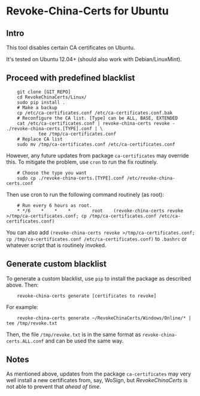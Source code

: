 Revoke-China-Certs for Ubuntu
=========================================

## Intro

This tool disables certain CA certificates on Ubuntu.

It's tested on Ubuntu 12.04+ (should also work with Debian/LinuxMint).

## Proceed with predefined blacklist

        git clone [GIT_REPO]
        cd RevokeChinaCerts/Linux/
        sudo pip install .
        # Make a backup
        cp /etc/ca-certificates.conf /etc/ca-certificates.conf.bak
        # Reconfigure the CA list. [Type] can be ALL, BASE, EXTENDED
        cat /etc/ca-certificates.conf | revoke-china-certs revoke - ./revoke-china-certs.[TYPE].conf | \
                tee /tmp/ca-certificates.conf
        # Replace CA list
        sudo mv /tmp/ca-certificates.conf /etc/ca-certificates.conf

However, any future updates from package `ca-certificates` may override this.
To mitigate the problem, use `cron` to run the fix routinely.

        # Choose the type you want
        sudo cp ./revoke-china-certs.[TYPE].conf /etc/revoke-china-certs.conf

Then use cron to run the following command routinely (as root):

        # Run every 6 hours as root.
        * */6    *    *    *		root	(revoke-china-certs revoke >/tmp/ca-certificates.conf; cp /tmp/ca-certificates.conf /etc/ca-certificates.conf)

You can also add
`(revoke-china-certs revoke >/tmp/ca-certificates.conf; cp /tmp/ca-certificates.conf /etc/ca-certificates.conf)`
 to `.bashrc` or whatever script that is routinely invoked.

## Generate custom blacklist

To generate a custom blacklist, use `pip` to install the package as described above. Then:

        revoke-china-certs generate [certificates to revoke]

For example:

        revoke-china-certs generate ~/RevokeChinaCerts/Windows/Online/* | tee /tmp/revoke.txt

Then, the file `/tmp/revoke.txt` is in the same format as `revoke-china-certs.ALL.conf` and
can be used the same way.


## Notes

As mentioned above, updates from the package `ca-certificates` may very well
install a new certificates from, say, WoSign, but *RevokeChinaCerts* is not
able to prevent that *ahead of time*.


